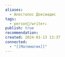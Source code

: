 ```yaml
---
aliases:
  - Апостолос Доксиадис
tags:
  - person👤/writer✏️
publish: true
recommendation: 
created: 2024-01-13 13:37
connected:
  - "[[Математик]]"
---
```

